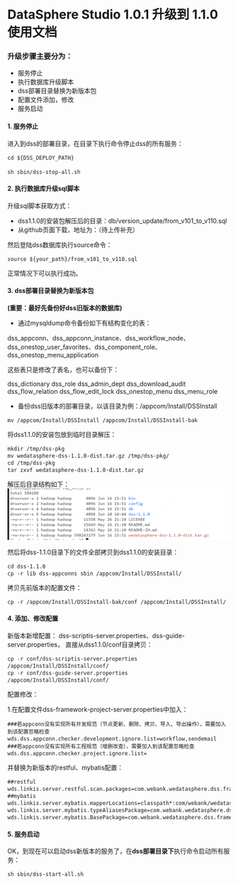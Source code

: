 # DataSphere Studio 1.0.1 升级到 1.1.0 使用文档

### 升级步骤主要分为：
- 服务停止
- 执行数据库升级脚本
- dss部署目录替换为新版本包
- 配置文件添加，修改
- 服务启动

#### 1. 服务停止
进入到dss的部署目录，在目录下执行命令停止dss的所有服务：
```shell
cd ${DSS_DEPLOY_PATH}

sh sbin/dss-stop-all.sh
```
#### 2. 执行数据库升级sql脚本

升级sql脚本获取方式：

- dss1.1.0的安装包解压后的目录：db/version_update/from_v101_to_v110.sql
- 从github页面下载，地址为：（待上传补充）

然后登陆dss数据库执行source命令：

```roomsql
source ${your_path}/from_v101_to_v110.sql
```
正常情况下可以执行成功。

#### 3. dss部署目录替换为新版本包

**(重要：最好先备份好dss旧版本的数据库)**

- 通过mysqldump命令备份如下有结构变化的表：

dss_appconn、dss_appconn_instance、dss_workflow_node、dss_onestop_user_favorites、dss_component_role、dss_onestop_menu_application



这些表只是修改了表名，也可以备份下：

dss_dictionary
dss_role 
dss_admin_dept
dss_download_audit 
dss_flow_relation
dss_flow_edit_lock 
dss_onestop_menu 
dss_menu_role

- 备份dss旧版本的部署目录，以该目录为例：/appcom/Install/DSSInstall
```shell
mv /appcom/Install/DSSInstall /appcom/Install/DSSInstall-bak
```

将dss1.1.0的安装包放到临时目录解压：
```shell
mkdir /tmp/dss-pkg
mv wedatasphere-dss-1.1.0-dist.tar.gz /tmp/dss-pkg/
cd /tmp/dss-pkg
tar zxvf wedatasphere-dss-1.1.0-dist.tar.gz
```
解压后目录结构如下：
![img.png](../Images/安装部署/DolphinschedulerAppConn部署/img.png)

然后将dss-1.1.0目录下的文件全部拷贝到dss1.1.0的安装目录：
```shell
cd dss-1.1.0
cp -r lib dss-appconns sbin /appcom/Install/DSSInstall/
```

拷贝先前版本的配置文件：
```shell
cp -r /appcom/Install/DSSInstall-bak/conf /appcom/Install/DSSInstall/
```

#### 4. 添加、修改配置

新版本新增配置： dss-scriptis-server.properties、dss-guide-server.properties，
直接从dss1.1.0/conf目录拷贝：

```shell
cp -r conf/dss-scriptis-server.properties /appcom/Install/DSSInstall/conf/
cp -r conf/dss-guide-server.properties /appcom/Install/DSSInstall/conf/
```

配置修改：

1.在配置文件dss-framework-project-server.properties中加入：
```properties
###若appconn没有实现所有开发规范（节点更新、删除、拷贝、导入、导出操作），需要加入到该配置忽略检查
wds.dss.appconn.checker.development.ignore.list=workflow,sendemail
###若appconn没有实现所有工程规范（增删改查），需要加入到该配置忽略检查
wds.dss.appconn.checker.project.ignore.list=
```

并替换为新版本的restful、mybatis配置：
```properties
##restful
wds.linkis.server.restful.scan.packages=com.webank.wedatasphere.dss.framework.workspace.restful,com.webank.wedatasphere.dss.framework.project.restful,com.webank.wedatasphere.dss.framework.release.restful,com.webank.wedatasphere.dss.framework.appconn.restful,com.webank.wedatasphere.dss.framework.admin.restful
##mybatis
wds.linkis.server.mybatis.mapperLocations=classpath*:com/webank/wedatasphere/dss/framework/workspace/dao/impl/*.xml,classpath*:com/webank/wedatasphere/dss/application/dao/impl/*.xml,classpath*:com/webank/wedatasphere/dss/framework/project/dao/impl/*Mapper.xml,classpath*:com/webank/wedatasphere/dss/framework/appconn/dao/impl/*.xml,classpath*:com/webank/wedatasphere/dss/framework/release/dao/impl/*.xml,classpath*:com/webank/wedatasphere/dss/framework/admin/xml/impl/*.xml
wds.linkis.server.mybatis.typeAliasesPackage=com.webank.wedatasphere.dss.application.entity,com.webank.wedatasphere.dss.common.entity,com.webank.wedatasphere.dss.framework.workspace.bean,com.webank.wedatasphere.dss.framework.project.entity,com.webank.wedatasphere.dss.framework.appconn.entity,com.webank.wedatasphere.dss.framework.release.entity,com.webank.wedatasphere.dss.framework.admin.pojo.entity
wds.linkis.server.mybatis.BasePackage=com.webank.wedatasphere.dss.framework.workspace.dao,com.webank.wedatasphere.dss.application.dao,com.webank.wedatasphere.dss.framework.project.dao,com.webank.wedatasphere.dss.framework.appconn.dao,com.webank.wedatasphere.dss.framework.release.dao,com.webank.wedatasphere.dss.framework.admin.xml
```

#### 5. 服务启动
OK，到现在可以启动dss新版本的服务了，在**dss部署目录下**执行命令启动所有服务：

```shell
sh sbin/dss-start-all.sh 
```





